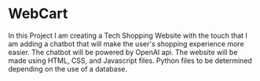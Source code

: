 # WebCart
In this Project
I am creating a Tech Shopping Website with the touch that I am adding a chatbot that will make the user's shopping experience more easier. 
The chatbot will be powered by OpenAI api.
The website will be made using HTML, CSS, and Javascript files. 
Python files to be determined depending on the use of a database.
